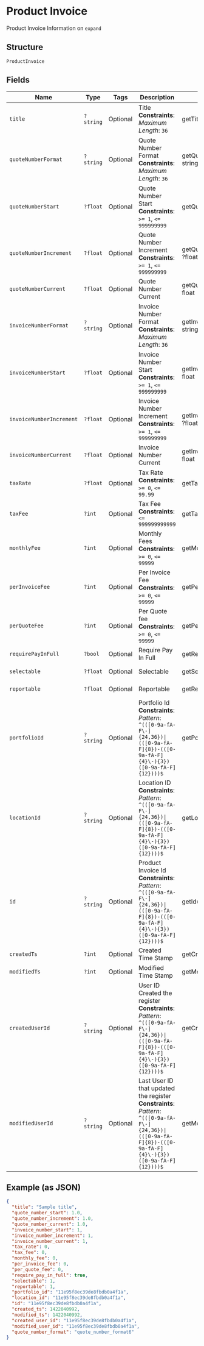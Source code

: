 
# Product Invoice

Product Invoice Information on `expand`

## Structure

`ProductInvoice`

## Fields

| Name | Type | Tags | Description | Getter | Setter |
|  --- | --- | --- | --- | --- | --- |
| `title` | `?string` | Optional | Title<br>**Constraints**: *Maximum Length*: `36` | getTitle(): ?string | setTitle(?string title): void |
| `quoteNumberFormat` | `?string` | Optional | Quote Number Format<br>**Constraints**: *Maximum Length*: `36` | getQuoteNumberFormat(): ?string | setQuoteNumberFormat(?string quoteNumberFormat): void |
| `quoteNumberStart` | `?float` | Optional | Quote Number Start<br>**Constraints**: `>= 1`, `<= 999999999` | getQuoteNumberStart(): ?float | setQuoteNumberStart(?float quoteNumberStart): void |
| `quoteNumberIncrement` | `?float` | Optional | Quote Number Increment<br>**Constraints**: `>= 1`, `<= 999999999` | getQuoteNumberIncrement(): ?float | setQuoteNumberIncrement(?float quoteNumberIncrement): void |
| `quoteNumberCurrent` | `?float` | Optional | Quote Number Current | getQuoteNumberCurrent(): ?float | setQuoteNumberCurrent(?float quoteNumberCurrent): void |
| `invoiceNumberFormat` | `?string` | Optional | Invoice Number Format<br>**Constraints**: *Maximum Length*: `36` | getInvoiceNumberFormat(): ?string | setInvoiceNumberFormat(?string invoiceNumberFormat): void |
| `invoiceNumberStart` | `?float` | Optional | Invoice Number Start<br>**Constraints**: `>= 1`, `<= 999999999` | getInvoiceNumberStart(): ?float | setInvoiceNumberStart(?float invoiceNumberStart): void |
| `invoiceNumberIncrement` | `?float` | Optional | Invoice Number Increment<br>**Constraints**: `>= 1`, `<= 999999999` | getInvoiceNumberIncrement(): ?float | setInvoiceNumberIncrement(?float invoiceNumberIncrement): void |
| `invoiceNumberCurrent` | `?float` | Optional | Invoice Number Current | getInvoiceNumberCurrent(): ?float | setInvoiceNumberCurrent(?float invoiceNumberCurrent): void |
| `taxRate` | `?float` | Optional | Tax Rate<br>**Constraints**: `>= 0`, `<= 99.99` | getTaxRate(): ?float | setTaxRate(?float taxRate): void |
| `taxFee` | `?int` | Optional | Tax Fee<br>**Constraints**: `<= 999999999999` | getTaxFee(): ?int | setTaxFee(?int taxFee): void |
| `monthlyFee` | `?int` | Optional | Monthly Fees<br>**Constraints**: `>= 0`, `<= 99999` | getMonthlyFee(): ?int | setMonthlyFee(?int monthlyFee): void |
| `perInvoiceFee` | `?int` | Optional | Per Invoice Fee<br>**Constraints**: `>= 0`, `<= 99999` | getPerInvoiceFee(): ?int | setPerInvoiceFee(?int perInvoiceFee): void |
| `perQuoteFee` | `?int` | Optional | Per Quote fee<br>**Constraints**: `>= 0`, `<= 99999` | getPerQuoteFee(): ?int | setPerQuoteFee(?int perQuoteFee): void |
| `requirePayInFull` | `?bool` | Optional | Require Pay In Full | getRequirePayInFull(): ?bool | setRequirePayInFull(?bool requirePayInFull): void |
| `selectable` | `?float` | Optional | Selectable | getSelectable(): ?float | setSelectable(?float selectable): void |
| `reportable` | `?float` | Optional | Reportable | getReportable(): ?float | setReportable(?float reportable): void |
| `portfolioId` | `?string` | Optional | Portfolio Id<br>**Constraints**: *Pattern*: `^(([0-9a-fA-F\-]{24,36})\|(([0-9a-fA-F]{8})-(([0-9a-fA-F]{4}\-){3})([0-9a-fA-F]{12})))$` | getPortfolioId(): ?string | setPortfolioId(?string portfolioId): void |
| `locationId` | `?string` | Optional | Location ID<br>**Constraints**: *Pattern*: `^(([0-9a-fA-F\-]{24,36})\|(([0-9a-fA-F]{8})-(([0-9a-fA-F]{4}\-){3})([0-9a-fA-F]{12})))$` | getLocationId(): ?string | setLocationId(?string locationId): void |
| `id` | `?string` | Optional | Product Invoice Id<br>**Constraints**: *Pattern*: `^(([0-9a-fA-F\-]{24,36})\|(([0-9a-fA-F]{8})-(([0-9a-fA-F]{4}\-){3})([0-9a-fA-F]{12})))$` | getId(): ?string | setId(?string id): void |
| `createdTs` | `?int` | Optional | Created Time Stamp | getCreatedTs(): ?int | setCreatedTs(?int createdTs): void |
| `modifiedTs` | `?int` | Optional | Modified Time Stamp | getModifiedTs(): ?int | setModifiedTs(?int modifiedTs): void |
| `createdUserId` | `?string` | Optional | User ID Created the register<br>**Constraints**: *Pattern*: `^(([0-9a-fA-F\-]{24,36})\|(([0-9a-fA-F]{8})-(([0-9a-fA-F]{4}\-){3})([0-9a-fA-F]{12})))$` | getCreatedUserId(): ?string | setCreatedUserId(?string createdUserId): void |
| `modifiedUserId` | `?string` | Optional | Last User ID that updated the register<br>**Constraints**: *Pattern*: `^(([0-9a-fA-F\-]{24,36})\|(([0-9a-fA-F]{8})-(([0-9a-fA-F]{4}\-){3})([0-9a-fA-F]{12})))$` | getModifiedUserId(): ?string | setModifiedUserId(?string modifiedUserId): void |

## Example (as JSON)

```json
{
  "title": "Sample title",
  "quote_number_start": 1.0,
  "quote_number_increment": 1.0,
  "quote_number_current": 1.0,
  "invoice_number_start": 1,
  "invoice_number_increment": 1,
  "invoice_number_current": 1,
  "tax_rate": 0,
  "tax_fee": 0,
  "monthly_fee": 0,
  "per_invoice_fee": 0,
  "per_quote_fee": 0,
  "require_pay_in_full": true,
  "selectable": 1,
  "reportable": 1,
  "portfolio_id": "11e95f8ec39de8fbdb0a4f1a",
  "location_id": "11e95f8ec39de8fbdb0a4f1a",
  "id": "11e95f8ec39de8fbdb0a4f1a",
  "created_ts": 1422040992,
  "modified_ts": 1422040992,
  "created_user_id": "11e95f8ec39de8fbdb0a4f1a",
  "modified_user_id": "11e95f8ec39de8fbdb0a4f1a",
  "quote_number_format": "quote_number_format6"
}
```

